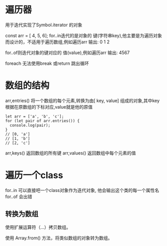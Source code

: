 
# 遍历器
用于迭代实现了Symbol.iterator 的对象

const arr = [ 4, 5, 6];
for..in迭代的是对象的 键(字符串key),他主要是为遍历对象而设计的，不适用于遍历数组,例如遍历arr 输出:
0 1 2 

for..of则迭代对象的键对应的 值(value),例如遍历arr 输出:
4567

foreach 无法使用break 或return 跳出循环


# 数组的结构
arr,entries() 将一个数组的每个元素,转换为由[ key, value] 组成的对象,其中key 根据在原数组的下标对应,value就是他的原值
```
let arr = ['a', 'b', 'c'];
for (let pair of arr.entries()) {
  console.log(pair);
}
// [0, 'a']
// [1, 'b']
// [2, 'c']
```

arr,keys() 返回数组的所有键
arr,values()  返回数组中每个元素的值

# 遍历一个class
for..in 可以直接吧一个class对象作为迭代对象, 他会输出这个类的每一个属性名
for..of 会出错

## 转换为数组
使用扩展运算符（...）拷贝数组。

使用 Array.from() 方法，将类似数组的对象转为数组。